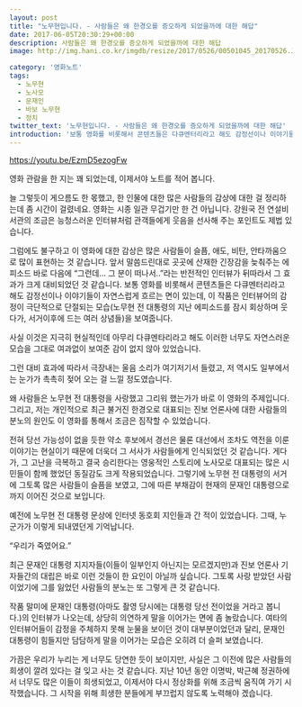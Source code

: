 ```yaml
---
layout: post
title: "노무현입니다. - 사람들은 왜 한경오를 증오하게 되었을까에 대한 해답"
date: 2017-06-05T20:30:29+00:00
description: 사람들은 왜 한경오를 증오하게 되었을까에 대한 해답
image: http://img.hani.co.kr/imgdb/resize/2017/0526/00501045_20170526.JPG

category: '영화노트'  
tags: 
  - 노무현
  - 노사모
  - 문재인
  - 바보 노무현
  - 정치
twitter_text: '노무현입니다. - 사람들은 왜 한경오를 증오하게 되었을까에 대한 해답'
introduction: '보통 영화를 비롯해서 콘텐츠들은 다큐멘터리라고 해도 감정선이나 이야기들이 자연스럽게 흐르는 면이 있는데, 이 작품은 인터뷰어의 감정이 극단적으로 단절되는 모습(노무현 전 대통령의 지난 에피소드를 잠시 회상하며 웃다가, 서거이후에 드는 여러 상념들)을 보여줍니다.'
---
```


<https://youtu.be/EzmD5ezogFw>

영화 관람을 한 지는 꽤 되었는데, 이제서야 노트를 적어 봅니다.
  
늘 그렇듯이 게으름도 한 몫했고, 한 인물에 대한 많은 사람들의 감상에 대한 걸 정리하는데 좀 시간이 걸렸네요. 영화는 시종 일관 무겁기만 한 건 아닙니다. 강원국 전 연설비서관의 조금은 능청스러운 인터뷰처럼 관객들에게 웃음을 선사해 주는 포인트도 제법 있습니다.

그럼에도 불구하고 이 영화에 대한 감상은 많은 사람들이 슬픔, 애도, 비탄, 안타까움으로 많이 표현하는 것 같습니다. 앞서 말씀드린대로 곳곳에 산재한 긴장감을 늦춰주는 에피소드 바로 다음에 &#8220;그런데&#8230; 그 분이 떠나서..&#8221;라는 반전적인 인터뷰가 뒤따라서 그 효과가 크게 대비되었던 것 같습니다. 보통 영화를 비롯해서 콘텐츠들은 다큐멘터리라고 해도 감정선이나 이야기들이 자연스럽게 흐르는 면이 있는데, 이 작품은 인터뷰어의 감정이 극단적으로 단절되는 모습(노무현 전 대통령의 지난 에피소드를 잠시 회상하며 웃다가, 서거이후에 드는 여러 상념들)을 보여줍니다.

사실 이것은 지극히 현실적인데 아무리 다큐멘타리라고 해도 이러한 너무도 자연스러운 모습을 그대로 여과없이 보여준 감이 없지 않아 있었습니다.
  
그런 대비 효과에 따라서 극장내는 울음 소리가 여기저기서 들렸고, 저 역시도 일부에서는 눈가가 촉촉히 젖어 오는 걸 느낄 정도였습니다.

왜 사람들은 노무현 전 대통령을 사랑했고 그리워 했는가가 바로 이 영화의 주제입니다. 그리고, 저는 개인적으로 최근 불거진 한경오로 대표되는 진보 언론사에 대한 사람들의 분노의 원인도 이 영화를 통해서 조금은 짐작할 수 있었습니다.

전혀 당선 가능성이 없을 듯한 약소 후보에서 경선은 물론 대선에서 조차도 역전을 이룬 이야기는 현실이기 때문에 더욱더 그 서사가 사람들에게 인식되었던 것 같습니다. 게다가, 그 고난을 극복하고 결국 승리한다는 영웅적인 스토리에 노사모로 대표되는 많은 시민들이 함께 했었던 동질감도 크게 작용되었습니다. 그렇기에 노무현 전 대통령의 서거에 그토록 많은 사람들이 슬픔을 보였고, 그에 따른 부채감이 현재의 문재인 대통령으로까지 이어진 것으로 보입니다.

예전에 노무현 전 대통령 문상에 인터넷 동호회 지인들과 간 적이 있었습니다. 그때, 누군가가 이렇게 되내였던게 기억납니다.
  
&#8220;우리가 죽였어요.&#8221;

최근 문재인 대통령 지지자들(이들이 일부인지 아닌지는 모르겠지만)과 진보 언론사 기자들간의 대립은 바로 이런 것들이 한 요인이 아닐까 싶습니다. 그토록 사랑 받았던 사람이었기에 그를 잃었던 사람들의 분노는 또 그렇게 큰 것 같습니다.

작품 말미에 문재인 대통령(아마도 촬영 당시에는 대통령 당선 전이었을 거라고 봅니다.)의 인터뷰가 나오는데, 상당히 의연하게 말을 이어가는 면에 좀 놀랐습니다. 여타의 인터뷰어들이 감정을 주체하지 못해 눈물을 보이던 것이 대부분이었던과 달리, 문재인 대통령이 힘들지만 담담하게 말을 이어가는 모습은 오히려 더 슬퍼 보였습니다.

가끔은 우리가 누리는 게 너무도 당연한 듯이 보이지만, 사실은 그 이전에 많은 사람들의 희생이 깔려 있다는 걸 잊고 사는 것 같습니다. 지난 10년 동안 이명박, 박근혜 정권하에서 너무도 많은 이들이 희생되었고, 이제서야 다시 정상화를 위해 조금씩 움직여 가기 시작했습니다. 그 시작을 위해 희생한 분들에게 부끄럽지 않도록 노력해야 겠습니다.